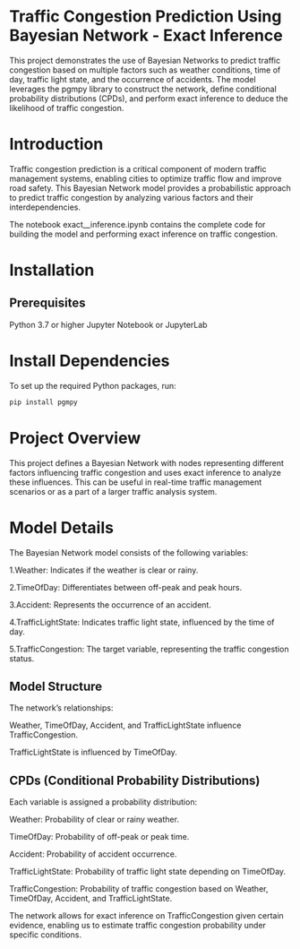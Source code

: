 # Traffic Congestion Prediction Using Bayesian Network - Exact Inference
This project demonstrates the use of Bayesian Networks to predict traffic congestion based on multiple factors such as weather conditions, time of day, traffic light state, and the occurrence of accidents. The model leverages the pgmpy library to construct the network, define conditional probability distributions (CPDs), and perform exact inference to deduce the likelihood of traffic congestion.

# Introduction
Traffic congestion prediction is a critical component of modern traffic management systems, enabling cities to optimize traffic flow and improve road safety. This Bayesian Network model provides a probabilistic approach to predict traffic congestion by analyzing various factors and their interdependencies.

The notebook exact__inference.ipynb contains the complete code for building the model and performing exact inference on traffic congestion.

# Installation
## Prerequisites
Python 3.7 or higher
Jupyter Notebook or JupyterLab

# Install Dependencies
To set up the required Python packages, run:
```bash
pip install pgmpy
```

# Project Overview
This project defines a Bayesian Network with nodes representing different factors influencing traffic congestion and uses exact inference to analyze these influences. This can be useful in real-time traffic management scenarios or as a part of a larger traffic analysis system.

# Model Details
The Bayesian Network model consists of the following variables:

1.Weather: Indicates if the weather is clear or rainy.  

2.TimeOfDay: Differentiates between off-peak and peak hours.  

3.Accident: Represents the occurrence of an accident.  

4.TrafficLightState: Indicates traffic light state, influenced by the time of day.  

5.TrafficCongestion: The target variable, representing the traffic congestion status.

## Model Structure
The network’s relationships:

Weather, TimeOfDay, Accident, and TrafficLightState influence TrafficCongestion.  

TrafficLightState is influenced by TimeOfDay.

## CPDs (Conditional Probability Distributions)
Each variable is assigned a probability distribution:

Weather: Probability of clear or rainy weather.  

TimeOfDay: Probability of off-peak or peak time.  

Accident: Probability of accident occurrence.  

TrafficLightState: Probability of traffic light state depending on TimeOfDay.  

TrafficCongestion: Probability of traffic congestion based on Weather, TimeOfDay, Accident, and TrafficLightState.

The network allows for exact inference on TrafficCongestion given certain evidence, enabling us to estimate traffic congestion probability under specific conditions.


